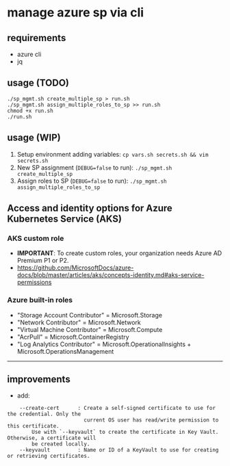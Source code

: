 # manage azure sp via cli

## requirements

* azure cli
* jq

## usage (TODO)

```shell
./sp_mgmt.sh create_multiple_sp > run.sh
./sp_mgmt.sh assign_multiple_roles_to_sp >> run.sh
chmod +x run.sh
./run.sh
```

## usage (WIP)

1. Setup environment adding variables: `cp vars.sh secrets.sh && vim secrets.sh`
2. New SP assignment (`DEBUG=false` to run): `./sp_mgmt.sh create_multiple_sp`
3. Assign roles to SP (`DEBUG=false` to run): `./sp_mgmt.sh assign_multiple_roles_to_sp`

## Access and identity options for Azure Kubernetes Service (AKS)

### AKS custom role

* **IMPORTANT**: To create custom roles, your organization needs Azure AD Premium P1 or P2.
* https://github.com/MicrosoftDocs/azure-docs/blob/master/articles/aks/concepts-identity.md#aks-service-permissions

### Azure built-in roles

* "Storage Account Contributor" = Microsoft.Storage
* "Network Contributor" = Microsoft.Network
* "Virtual Machine Contributor" = Microsoft.Compute
* "AcrPull" = Microsoft.ContainerRegistry
* "Log Analytics Contributor" = Microsoft.OperationalInsights + Microsoft.OperationsManagement




---

## improvements

* add: 

```shell
    --create-cert      : Create a self-signed certificate to use for the credential. Only the
                         current OS user has read/write permission to this certificate.
        Use with `--keyvault` to create the certificate in Key Vault. Otherwise, a certificate will
        be created locally.
    --keyvault         : Name or ID of a KeyVault to use for creating or retrieving certificates.
```

